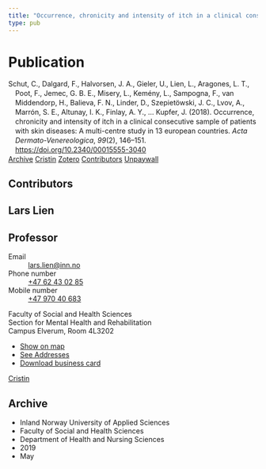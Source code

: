 ```yaml
---
title: "Occurrence, chronicity and intensity of itch in a clinical consecutive sample of patients with skin diseases: A multi-centre study in 13 european countries"
type: pub
---
```

<h1>Publication</h1>
<article id="csl-bib-container-2PEKV82M" class="csl-bib-container">
  <div class="csl-bib-body" style="line-height: 1.35; padding-left: 1em; text-indent:-1em;">
  <div class="csl-entry">Schut, C., Dalgard, F., Halvorsen, J. A., Gieler, U., Lien, L., Aragones, L. T., Poot, F., Jemec, G. B. E., Misery, L., Kem&#xE9;ny, L., Sampogna, F., van Middendorp, H., Balieva, F. N., Linder, D., Szepiet&#xF6;wski, J. C., Lvov, A., Marr&#xF3;n, S. E., Altunay, I. K., Finlay, A. Y., &#x2026; Kupfer, J. (2018). Occurrence, chronicity and intensity of itch in a clinical consecutive sample of patients with skin diseases: A multi-centre study in 13 european countries. <i>Acta Dermato-Venereologica</i>, <i>99</i>(2), 146&#x2013;151. <a href="https://doi.org/10.2340/00015555-3040">https://doi.org/10.2340/00015555-3040</a></div>
</div>
  <div class="csl-bib-buttons">
    <a href="#taxonomy-article-2PEKV82M" class="csl-bib-button">Archive</a>
    <a href="https://app.cristin.no/results/show.jsf?id=1697358" alt="Cristin URL" class="csl-bib-button">Cristin</a>
    <a href="http://zotero.org/groups/5022929/items/2PEKV82M" alt="Zotero URL" class="csl-bib-button">Zotero</a>
    <a href="#contributors-article-2PEKV82M" class="csl-bib-button">Contributors</a>
    <a href="https://www.medicaljournals.se/acta/download/10.2340/00015555-3040/" class="csl-bib-button">Unpaywall</a>
  </div>
  <div id="csl-bib-meta-container-2PEKV82M"></div>
</article>
<div id="csl-bib-meta-2PEKV82M" class="csl-bib-meta">
  <article id="contributors-article-2PEKV82M" class="contributors-article">
    <h1>Contributors</h1>
    <div class="personas">
<div class="vrtx-hinn-person-card">
<div class="photo">
<i class="lar la-user-circle missing-person"></i>
</div>
<div class="info">
<hgroup><h1>Lars Lien</h1>
<h2>Professor</h2>
</hgroup><dl>
<dt>Email</dt>
<dd>
<a href="mailto:lars.lien@inn.no">lars.lien@inn.no</a>
</dd>
<dt>Phone number</dt>
<dd><a href="tel:+4762430285">
+47 62 43 02 85
</a></dd>
<dt>Mobile number</dt>
<dd><a href="tel:+4797040683">
+47 970 40 683
</a></dd>
</dl>
<p>
Faculty of Social and Health Sciences<br>
Section for Mental Health and Rehabilitation<br>
Campus Elverum,
Room 4L3202
</p>
<ul class="vrtx-hinn-links">
<li><a href="https://www.google.com/maps?q=60.88177,11.53669">Show on map</a></li>
<li><a href="https://www.inn.no/english/find-an-employee/lars-lien.html#vrtx-hinn-addresses">See Addresses</a></li>
<li><a href="https://www.inn.no/english/find-an-employee/lars-lien.html?vrtx=vcf">Download business card</a></li>
</ul>
</div>
</div>
<a href="https://app.cristin.no/persons/show.jsf?id=14287" alt="Cristin URL" class="personas-cristin">Cristin</a>
</div>
  </article>
  <article id="taxonomy-article-2PEKV82M" class="taxonomy-article">
    <h1>Archive</h1>
    <ul>
      <li>Inland Norway University of Applied Sciences</li>
      <li>Faculty of Social and Health Sciences</li>
      <li>Department of Health and Nursing Sciences</li>
      <li>2019</li>
      <li>May</li>
    </ul>
  </article>
</div>
